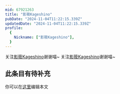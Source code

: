 ```yaml
---
mid: 67921263
title: "影筱Kageshino"
pubDate: "2024-11-04T11:22:15.339Z"
updatedDate: "2024-11-04T11:22:15.339Z"
profile:
  {
    Nickname: ["影筱Kageshino"],
  }
---
```


关注[影筱Kageshino](https://space.bilibili.com/67921263)谢谢喵~ 关注[影筱Kageshino](https://space.bilibili.com/67921263)谢谢喵~

## 此条目有待补充
你可以在[这里](https://github.com/Yuhanawa/VTuber.ICU/edit/master/src/content/v/影筱Kageshino/index.md)编辑本文
